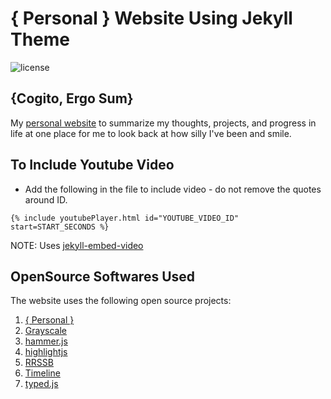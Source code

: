 # { Personal } Website Using Jekyll Theme
![license](https://img.shields.io/badge/license-MIT-blue.svg?link=https://github.com/dono-app/ios/blob/master/LICENSE)

## {Cogito, Ergo Sum}
My [personal website](https://thealphadollar.github.io/) to summarize my thoughts, projects, and progress in life at one place for me to look back at how silly I've been
and smile.

## To Include Youtube Video

- Add the following in the file to include video - do not remove the quotes around ID.

```
{% include youtubePlayer.html id="YOUTUBE_VIDEO_ID" start=START_SECONDS %}
```

NOTE: Uses [jekyll-embed-video](https://github.com/nathancy/jekyll-embed-video)

## OpenSource Softwares Used

The website uses the following open source projects:

  1. [{ Personal }](https://github.com/le4ker/personal-jekyll-theme)
  2. [Grayscale](http://startbootstrap.com/template-overviews/grayscale/)
  3. [hammer.js](https://hammerjs.github.io/)
  4. [highlightjs](https://highlightjs.org/)
  5. [RRSSB](https://github.com/kni-labs/rrssb)
  6. [Timeline](https://github.com/kirbyt/timeline-jekyll-theme)
  7. [typed.js](https://github.com/mattboldt/typed.js/)
